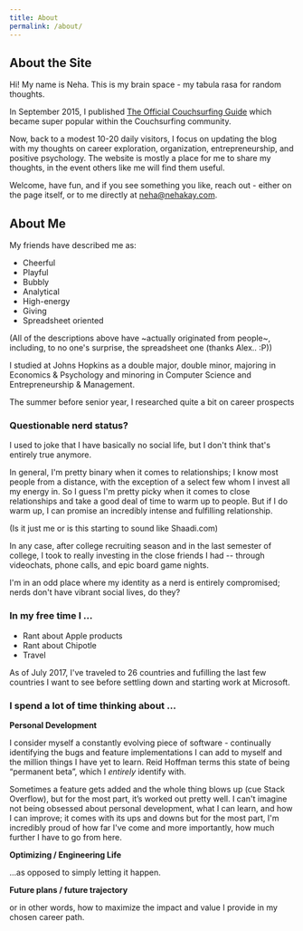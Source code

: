 ```yaml
---
title: About
permalink: /about/
---
```


## About the Site

Hi! My name is Neha. This is my brain space - my tabula rasa for random thoughts.

In September 2015, I published [The Official Couchsurfing Guide](http://www.neha-kulkarni.com/couchsurfing-101-the-ultimate-couchsurfing-guide/) which became super popular within the Couchsurfing community.

Now, back to a modest 10-20 daily visitors, I focus on updating the blog with my thoughts on career exploration, organization, entrepreneurship, and positive psychology. The website is mostly a place for me to share my thoughts, in the event others like me will find them useful.

Welcome, have fun, and if you see something you like, reach out - either on the page itself, or to me directly at <neha@nehakay.com>.

## About Me

My friends have described me as:
* Cheerful
* Playful
* Bubbly
* Analytical
* High-energy
* Giving
* Spreadsheet oriented 

(All of the descriptions above have ~actually originated from people~, including, to no one's surprise, the spreadsheet one (thanks Alex.. :P))

I studied at Johns Hopkins as a double major, double minor, majoring in Economics & Psychology and minoring in Computer Science and Entrepreneurship & Management. 

The summer before senior year, I researched quite a bit on career prospects

### Questionable nerd status? 

I used to joke that I have basically no social life, but I don't think that's entirely true anymore. 

In general, I'm pretty binary when it comes to relationships; I know most people from a distance, with the exception of a select few whom I invest all my energy in. So I guess I'm pretty picky when it comes to close relationships and take a good deal of time to warm up to people. But if I do warm up, I can promise an incredibly intense and fulfilling relationship.

(Is it just me or is this starting to sound like Shaadi.com)

In any case, after college recruiting season and in the last semester of college, I took to really investing in the close friends I had -- through videochats, phone calls, and epic board game nights.

I'm in an odd place where my identity as a nerd is entirely compromised; nerds don't have vibrant social lives, do they? 

### In my free time I ... 

* Rant about Apple products 
* Rant about Chipotle
* Travel

As of July 2017, I've traveled to 26 countries and fufilling the last few countries I want to see before settling down and starting work at Microsoft.

### I spend a lot of time thinking about ...

__Personal Development__

I consider myself a constantly evolving piece of software - continually identifying the bugs and feature implementations I can add to myself and the million things I have yet to learn. Reid Hoffman terms this state of being “permanent beta”, which I *entirely* identify with.

Sometimes a feature gets added and the whole thing blows up (cue Stack Overflow), but for the most part, it’s worked out pretty well. I can't imagine not being obsessed about personal development, what I can learn, and how I can improve; it comes with its ups and downs but for the most part, I'm incredibly proud of how far I've come and more importantly, how much further I have to go from here.

__Optimizing / Engineering Life__

…as opposed to simply letting it happen.

__Future plans / future trajectory__

or in other words, how to maximize the impact and value I provide in my chosen career path.
